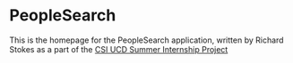 # PeopleSearch

This is the homepage for the PeopleSearch application, written by Richard Stokes as a part
of the [CSI UCD Summer Internship Project](http://www.csi.ucd.ie/content/searching-people-web)
